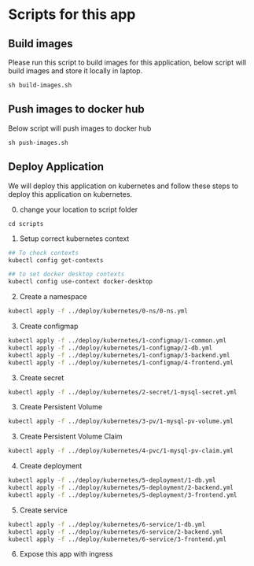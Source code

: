 # Scripts for this app

## Build images

Please run this script to build images for this application, below script will build images and store it locally in laptop.

`sh build-images.sh`

## Push images to docker hub

Below script will push images to docker hub

`sh push-images.sh`

## Deploy Application

We will deploy this application on kubernetes and follow these steps to deploy this application on kubernetes.

0. change your location to script folder

`cd scripts`

1. Setup correct kubernetes context

```bash
## To check contexts
kubectl config get-contexts

## to set docker desktop contexts
kubectl config use-context docker-desktop
```

2. Create a namespace

```bash
kubectl apply -f ../deploy/kubernetes/0-ns/0-ns.yml
```

3. Create configmap

```bash
kubectl apply -f ../deploy/kubernetes/1-configmap/1-common.yml
kubectl apply -f ../deploy/kubernetes/1-configmap/2-db.yml
kubectl apply -f ../deploy/kubernetes/1-configmap/3-backend.yml
kubectl apply -f ../deploy/kubernetes/1-configmap/4-frontend.yml
```

3. Create secret

```bash
kubectl apply -f ../deploy/kubernetes/2-secret/1-mysql-secret.yml
```

3. Create Persistent Volume

```bash
kubectl apply -f ../deploy/kubernetes/3-pv/1-mysql-pv-volume.yml
```

3. Create Persistent Volume Claim

```bash
kubectl apply -f ../deploy/kubernetes/4-pvc/1-mysql-pv-claim.yml
```

4. Create deployment

```bash
kubectl apply -f ../deploy/kubernetes/5-deployment/1-db.yml
kubectl apply -f ../deploy/kubernetes/5-deployment/2-backend.yml
kubectl apply -f ../deploy/kubernetes/5-deployment/3-frontend.yml
```

5. Create service

```bash
kubectl apply -f ../deploy/kubernetes/6-service/1-db.yml
kubectl apply -f ../deploy/kubernetes/6-service/2-backend.yml
kubectl apply -f ../deploy/kubernetes/6-service/3-frontend.yml
```

6. Expose this app with ingress

